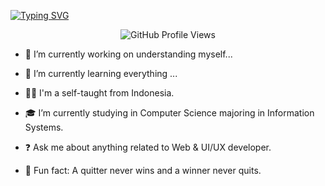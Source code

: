 [![Typing SVG](https://readme-typing-svg.demolab.com?font=Puppins&duration=3000&pause=200&center=true&vCenter=true&random=false&width=435&lines=Hey+%F0%9F%91%8B+Coders!;I'm+Jenyta+;I'm+Web+and+UI/UX+developer)](https://git.io/typing-svg)

<p align="center">
  <img src="https://komarev.com/ghpvc/?username=jenyta-id-username&color=00bfff&style=plastic" alt="GitHub Profile Views">
</p>

- 🔭   I’m currently working on understanding myself...

- 🌱   I’m currently learning everything ...

- 🙋‍♂️ I'm a self-taught from Indonesia.

- 🎓   I’m currently studying in Computer Science majoring in Information Systems.
  
- ❓ Ask me about anything related to Web & UI/UX developer.

- 👾 Fun fact: A quitter never wins and a winner never quits.
